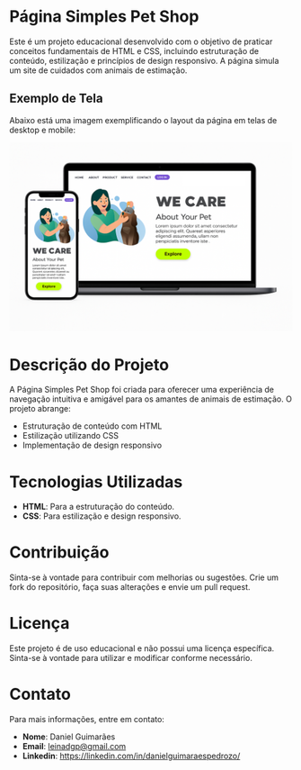 # Página Simples Pet Shop

Este é um projeto educacional desenvolvido com o objetivo de praticar conceitos fundamentais de HTML e CSS, incluindo estruturação de conteúdo, estilização e princípios de design responsivo. A página simula um site de cuidados com animais de estimação.

## Exemplo de Tela

Abaixo está uma imagem exemplificando o layout da página em telas de desktop e mobile:

![Exemplo de Tela](petShop.png)

# Descrição do Projeto

A Página Simples Pet Shop foi criada para oferecer uma experiência de navegação intuitiva e amigável para os amantes de animais de estimação. O projeto abrange:

- Estruturação de conteúdo com HTML
- Estilização utilizando CSS
- Implementação de design responsivo

# Tecnologias Utilizadas

- **HTML**: Para a estruturação do conteúdo.
- **CSS**: Para estilização e design responsivo.

# Contribuição

Sinta-se à vontade para contribuir com melhorias ou sugestões. Crie um fork do repositório, faça suas alterações e envie um pull request.

# Licença

Este projeto é de uso educacional e não possui uma licença específica. Sinta-se à vontade para utilizar e modificar conforme necessário.

# Contato

Para mais informações, entre em contato:

- **Nome**: Daniel Guimarães
- **Email**: leinadgp@gmail.com
- **Linkedin**: https://linkedin.com/in/danielguimaraespedrozo/
